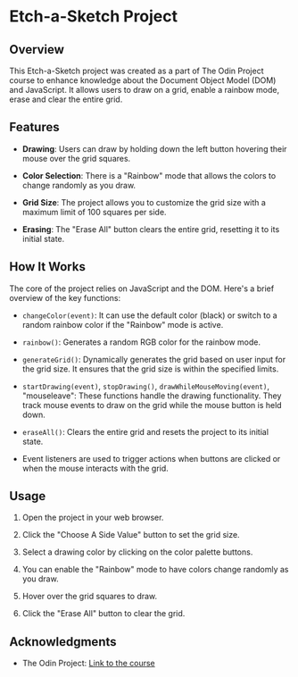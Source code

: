# Etch-a-Sketch Project

## Overview

This Etch-a-Sketch project was created as a part of The Odin Project course to enhance knowledge about the Document Object Model (DOM) and JavaScript. It allows users to draw on a grid, enable a rainbow mode, erase and clear the entire grid.

## Features

- **Drawing**: Users can draw by holding down the left button hovering their mouse over the grid squares.

- **Color Selection**: There is a "Rainbow" mode that allows the colors to change randomly as you draw.

- **Grid Size**: The project allows you to customize the grid size with a maximum limit of 100 squares per side.

- **Erasing**: The "Erase All" button clears the entire grid, resetting it to its initial state.

## How It Works

The core of the project relies on JavaScript and the DOM. Here's a brief overview of the key functions:

- `changeColor(event)`: It can use the default color (black) or switch to a random rainbow color if the "Rainbow" mode is active.

- `rainbow()`: Generates a random RGB color for the rainbow mode.

- `generateGrid()`: Dynamically generates the grid based on user input for the grid size. It ensures that the grid size is within the specified limits.

- `startDrawing(event)`, `stopDrawing()`, `drawWhileMouseMoving(event)`, "mouseleave": These functions handle the drawing functionality. They track mouse events to draw on the grid while the mouse button is held down.

- `eraseAll()`: Clears the entire grid and resets the project to its initial state.

- Event listeners are used to trigger actions when buttons are clicked or when the mouse interacts with the grid.

## Usage

1. Open the project in your web browser.

2. Click the "Choose A Side Value" button to set the grid size.

3. Select a drawing color by clicking on the color palette buttons.

4. You can enable the "Rainbow" mode to have colors change randomly as you draw.

5. Hover over the grid squares to draw.

6. Click the "Erase All" button to clear the grid.

## Acknowledgments

- The Odin Project: [Link to the course](https://www.theodinproject.com/)